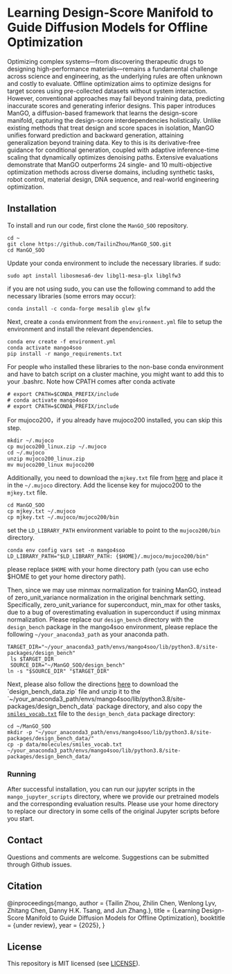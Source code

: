 
# Learning Design-Score Manifold to Guide Diffusion Models for Offline Optimization

Optimizing complex systems—from discovering therapeutic drugs to designing high-performance materials—remains a fundamental challenge across science and engineering, as the underlying rules are often unknown and costly to evaluate. 
Offline optimization aims to optimize designs for target scores using pre-collected datasets without system interaction.
However, conventional approaches may fail beyond training data, predicting inaccurate scores and generating inferior designs. 
This paper introduces ManGO, a diffusion-based framework that learns the design-score manifold, capturing the design-score interdependencies holistically.
Unlike existing methods that treat design and score spaces in isolation, ManGO unifies forward prediction and backward generation, attaining generalization beyond training data. 
Key to this is its derivative-free guidance for conditional generation, coupled with adaptive inference-time scaling that dynamically optimizes denoising paths. 
Extensive evaluations demonstrate that ManGO outperforms 24 single- and 10 multi-objective optimization methods across diverse domains, including synthetic tasks, robot control, material design, DNA sequence, and real-world engineering optimization.

## Installation

To install and run our code, first clone the `ManGO_SOO` repository.

```
cd ~
git clone https://github.com/TailinZhou/ManGO_SOO.git
cd ManGO_SOO
```

Update your conda environment to include the necessary libraries. if sudo:
```
sudo apt install libosmesa6-dev libgl1-mesa-glx libglfw3
```
if you are not using sudo, you can use the following command to add the necessary libraries (some errors may occur):
```
conda install -c conda-forge mesalib glew glfw
```

Next, create a `conda` environment from the `environment.yml` file to setup the environment and install the relevant dependencies.

```
conda env create -f environment.yml
conda activate mango4soo
pip install -r mango_requirements.txt
```

For people who installed these libraries to the non-base conda environment and have to batch script on a cluster machine, you might want to add this to your .bashrc. Note how CPATH comes after conda activate
```
# export CPATH=$CONDA_PREFIX/include
# conda activate mango4soo
# export CPATH=$CONDA_PREFIX/include
```

For mujoco200，if you already have mujoco200 installed, you can skip this step.

```
mkdir ~/.mujoco
cp mujoco200_linux.zip ~/.mujoco
cd ~/.mujoco
unzip mujoco200_linux.zip
mv mujoco200_linux mujoco200   
```
Additionally, you need to download the `mjkey.txt` file from [here](https://www.roboti.us/license.html) and place it in the `~/.mujoco` directory.
Add the license key for mujoco200 to the `mjkey.txt` file.
```
cd ManGO_SOO
cp mjkey.txt ~/.mujoco
cp mjkey.txt ~/.mujoco/mujoco200/bin
```

set the `LD_LIBRARY_PATH` environment variable to point to the `mujoco200/bin` directory.
```
conda env config vars set -n mango4soo LD_LIBRARY_PATH="$LD_LIBRARY_PATH: {$HOME}/.mujoco/mujoco200/bin"
```
please replace `$HOME` with your home directory path (you can use echo $HOME to get your home directory path).
 

Then, since we may use minmax normalization for training ManGO, instead of zero_unit_variance normalization in the original benchmark setting.  Specifically, zero_unit_variance for superconduct, min_max for other tasks, due to a bug of overestimating evaluation in superconduct if using minmax normalization. Please replace our `design_bench` directory with the `design_bench` package in the mango4soo environment, please replace the following `~/your_anaconda3_path` as your anaconda path.

```
TARGET_DIR="~/your_anaconda3_path/envs/mango4soo/lib/python3.8/site-packages/design_bench"
 ls $TARGET_DIR   
 SOURCE_DIR="~/ManGO_SOO/design_bench"
ln -s "$SOURCE_DIR" "$TARGET_DIR"  
```

 

Next, please also follow the directions [here]([https://github.com/rail-berkeley/design-bench/issues/1](https://drive.google.com/drive/folders/1tmbFImzhkivZUjHeh434D7V7mrxTBu1H)) to download the `design_bench_data.zip` file and unzip it to the `~/your_anaconda3_path/envs/mango4soo/lib/python3.8/site-packages/design_bench_data` package directory, and also copy the [`smiles_vocab.txt`](./data/molecules/smiles_vocab.txt) file to the `design_bench_data` package directory:

```
cd ~/ManGO_SOO
mkdir -p "~/your_anaconda3_path/envs/mango4soo/lib/python3.8/site-packages/design_bench_data/"
cp -p data/molecules/smiles_vocab.txt  ~/your_anaconda3_path/envs/mango4soo/lib/python3.8/site-packages/design_bench_data/
```


### Running
After successful installation, you can run our jupyter scripts in the `mango_jupyter_scripts` directory, where we provide our pretrained models and the corresponding evaluation results. 
Please use your home directory to replace our directory in some cells of the original Jupyter scripts before you start.


## Contact
Questions and comments are welcome. Suggestions can be submitted through Github issues. 

## Citation
@inproceedings{mango,
    author = {Tailin Zhou, Zhilin Chen, Wenlong Lyv, Zhitang Chen, Danny H.K. Tsang, and Jun Zhang.},
    title = {Learning Design-Score Manifold to Guide Diffusion Models for Offline Optimization},
    booktitle = {under review},
    year = {2025},
}

## License

This repository is MIT licensed (see [LICENSE](LICENSE)).

